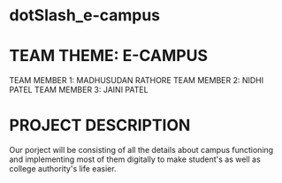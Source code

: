 # dotSlash_e-campus
# TEAM THEME: E-CAMPUS
TEAM MEMBER 1:  MADHUSUDAN RATHORE
TEAM MEMBER 2: NIDHI PATEL
TEAM MEMBER 3: JAINI  PATEL

# PROJECT DESCRIPTION
Our porject will be consisting of all the details about campus functioning and implementing most of them digitally to make student's as well as college authority's life easier.

